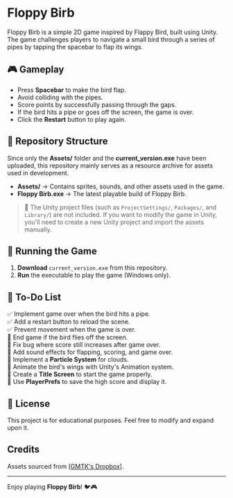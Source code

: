 # Floppy Birb

Floppy Birb is a simple 2D game inspired by Flappy Bird, built using Unity. The game challenges players to navigate a small bird through a series of pipes by tapping the spacebar to flap its wings.

## 🎮 Gameplay
- Press **Spacebar** to make the bird flap.
- Avoid colliding with the pipes.
- Score points by successfully passing through the gaps.
- If the bird hits a pipe or goes off the screen, the game is over.
- Click the **Restart** button to play again.

## 📂 Repository Structure
Since only the **Assets/** folder and the **current_version.exe** have been uploaded, this repository mainly serves as a resource archive for assets used in development.

- **Assets/** → Contains sprites, sounds, and other assets used in the game.  
- **Floppy Birb.exe** → The latest playable build of Floppy Birb.  

> 🔹 The Unity project files (such as `ProjectSettings/`, `Packages/`, and `Library/`) are not included. If you want to modify the game in Unity, you'll need to create a new Unity project and import the assets manually.

## 🔧 Running the Game
1. **Download** `current_version.exe` from this repository.
2. **Run** the executable to play the game (Windows only).

## 📝 To-Do List
✅ Implement game over when the bird hits a pipe.  
✅ Add a restart button to reload the scene.  
✅ Prevent movement when the game is over.  
🔲 End game if the bird flies off the screen.  
🔲 Fix bug where score still increases after game over.  
🔲 Add sound effects for flapping, scoring, and game over.  
🔲 Implement a **Particle System** for clouds.  
🔲 Animate the bird's wings with Unity's Animation system.  
🔲 Create a **Title Screen** to start the game properly.  
🔲 Use **PlayerPrefs** to save the high score and display it.  

## 📜 License
This project is for educational purposes. Feel free to modify and expand upon it.

## Credits
Assets sourced from [[GMTK's Dropbox](https://www.dropbox.com/scl/fo/h8k4jhq564idb46j31czk/AHeDl5TZW6pZi6ZmSCXiaaM?dl=0&e=3&rlkey=hn50slzeizx0602xxduvzw8kc)].

---

Enjoy playing **Floppy Birb**! 🐦🎮

